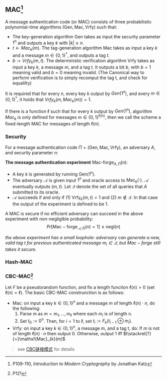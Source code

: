 ## MAC[^1] 

A message authentication code (or MAC) consists of three probabilistic polynomial-time algorithms ($\mathsf{Gen, Mac, Vrfy}$) such that:

- The key-generation algorithm $\mathsf{Gen}$ takes as input the security parameter $1^n$ and outputs a key $k$ with $|k| \geq n$.
- $t \leftarrow Mac_k(m)$. The tag-generation algorithm Mac takes as input a key $k$ and a message $m \in \{0,1\}^*$, and outputs a tag $t$.
- $b := Vrfy_k(m,t)$. The deterministic verification algorithm $\mathsf{Vrfy}$ takes as input a key $k$, a message $m$, and a tag $t$. It outputs a bit $b$, with $b = 1$ meaning valid and $b = 0$ meaning invalid. (The Canonical way to perform verification is to simply recomput the tag t, and check for equalilty)

It is required that for every $n$, every key $k$ output by $Gen(1^n)$, and every $m \in \{0,1\}^*$, it holds that $Vrfy_k(m, Mac_k(m)) = 1$.

If there is a function $\ell$ such that for every $k$ output by $Gen(1^n)$, algorithm $Mac_k$ is only defined for messages $m \in \{0,1\}^{\ell(n)}$, then we call the scheme a fixed-length MAC for messages of length $\ell(n)$.

### Security

For a message authentication code $\Pi = (\text{Gen}, \text{Mac}, \text{Vrfy})$, an adversary $A$, and security parameter $n$:

**The message authentication experiment** $\text{Mac-forge}_{A, \Pi}(n)$:
- A key $k$ is generated by running $\text{Gen}(1^n)$.
- The adversary $\mathcal{A}$ is given input $1^n$ and oracle access to $\text{Mac}_k(\cdot)$. $\mathcal{A}$ eventually outputs $(m, t)$. Let $\mathcal{Q}$ denote the set of all queries that $A$ submitted to its oracle.
- $\mathcal{A}$ succeeds if and only if (1) $\mathsf{Vrfy}_k(m, t) = 1$ and (2) $m \not\in \mathcal{Q}$. In that case the output of the experiment is defined to be 1.

A MAC is secure if no efficient adversary can succeed in the above experiment with non-negligible probability: $$Pr[\mathsf{Mac-forge}_{\mathcal{A},\prod}(n)=1]\leq \mathsf{negl}(n)$$

*the above experiment has a small loophole: adversary can generate a new, valid tag t for previous  authenticated message $m_{i}\in\mathcal{Q}$, but $\mathsf{Mac-forge}$ still takes it secure.*


### Hash-MAC

### CBC-MAC[^2]

Let $F$ be a pseudorandom function, and fix a length funciton $\ell(n)>0$ (set $\ell(n)=\ell$). The basic CBC-MAC construnction is as follows:
- $\mathsf{Mac}$: on input a key $k\in \{0,1\}^{n}$ and a message $m$ of length $\ell(n)\cdot n$, do the following:
	1. Parse m as $m=m_{1},\dots,m_{\ell}$ where each $m_{i}$ is of length n.
	2. Set $t_{0}:= 0^{n}$. Then, for $i=1$ to $\ell$, set $t_{i}:=F_{k}(t_{i-1}\oplus m_{i})$.
- $\mathsf{Vrfy}$: on input a key $k\in\{0,1\}^{n}$, a message m, and a tag t, do: If $m$ is not of length $\ell(n)\cdot n$ then output 0. Otherwise, output 1 iff $t\stackrel{?}{=}\mathsf{Mac}_{k}(m)$

> see [CBC链接模式](../../分组密码/链接模式.md) for details

[^1]: P109-110, *Introduction to Modern Cryptography* by Jonathan Katz
[^2]: P121